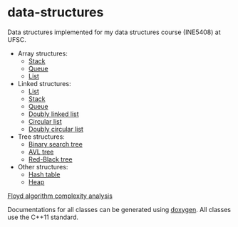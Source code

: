 # data-structures

Data structures implemented for my data structures course (INE5408) at UFSC.

* Array structures:
	* [Stack](include/array_stack.h)
	* [Queue](include/array_queue.h)
	* [List](include/array_list.h)
* Linked structures:
	* [List](include/linked_list.h)
	* [Stack](include/linked_stack.h)
	* [Queue](include/linked_queue.h)
	* [Doubly linked list](include/doubly_linked_list.h)
	* [Circular list](include/circular_list.h)
	* [Doubly circular list](include/doubly_circular_list.h)
* Tree structures:
	* [Binary search tree](include/binary_tree.h)
	* [AVL tree](include/avl_tree.h)
	* [Red-Black tree](include/rb_tree.h)
* Other structures:
	* [Hash table](include/hash_table.h)
	* [Heap](include/heap.h)

[Floyd algorithm complexity analysis](floyd.tex)

Documentations for all classes can be generated using
[doxygen](http://www.stack.nl/~dimitri/doxygen/). All classes use the C++11
standard.
